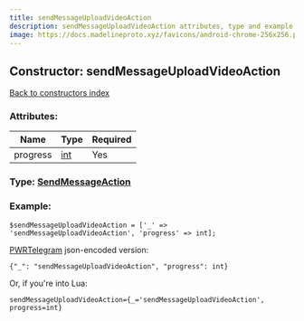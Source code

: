 ```yaml
---
title: sendMessageUploadVideoAction
description: sendMessageUploadVideoAction attributes, type and example
image: https://docs.madelineproto.xyz/favicons/android-chrome-256x256.png
---
```

## Constructor: sendMessageUploadVideoAction  
[Back to constructors index](index.md)



### Attributes:

| Name     |    Type       | Required |
|----------|---------------|----------|
|progress|[int](../types/int.md) | Yes|



### Type: [SendMessageAction](../types/SendMessageAction.md)


### Example:

```
$sendMessageUploadVideoAction = ['_' => 'sendMessageUploadVideoAction', 'progress' => int];
```  

[PWRTelegram](https://pwrtelegram.xyz) json-encoded version:

```
{"_": "sendMessageUploadVideoAction", "progress": int}
```


Or, if you're into Lua:  


```
sendMessageUploadVideoAction={_='sendMessageUploadVideoAction', progress=int}

```


